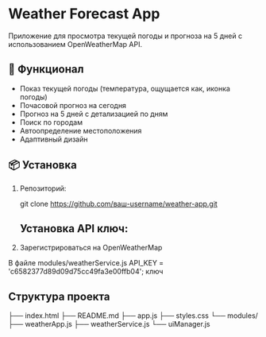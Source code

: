 # Weather Forecast App

Приложение для просмотра текущей погоды и прогноза на 5 дней с использованием OpenWeatherMap API.



## 🚀 Функционал
- Показ текущей погоды (температура, ощущается как, иконка погоды)
- Почасовой прогноз на сегодня
- Прогноз на 5 дней с детализацией по дням
- Поиск по городам
- Автоопределение местоположения
- Адаптивный дизайн

## 📦 Установка
1. Репозиторий:
   
   git clone https://github.com/ваш-username/weather-app.git

   ## Установка API ключ:

2. Зарегистрироваться на OpenWeatherMap

В файле modules/weatherService.js API_KEY = 'c6582377d89d09d75cc49fa3e00ffb04'; ключ


## Структура проекта

├── index.html
├── README.md
├── app.js
├── styles.css
└── modules/
    ├── weatherApp.js
    ├── weatherService.js
    └── uiManager.js